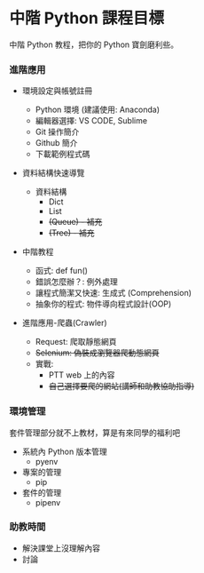 # 中階 Python 課程目標

中階 Python 教程，把你的 Python 寶劍磨利些。


### 進階應用

+ 環境設定與帳號註冊
    - Python 環境 (建議使用: Anaconda) 
    - 編輯器選擇: VS CODE, Sublime
    - Git 操作簡介 
    - Github 簡介
    - 下載範例程式碼


+ 資料結構快速導覽
    - 資料結構
        + Dict
        + List
        + ~~(Queue) - 補充~~
        + ~~(Tree) - 補充~~


+ 中階教程
    - 函式: def fun()
    - 錯誤怎麼辦？: 例外處理
    - 讓程式簡潔又快速: 生成式 (Comprehension)
    - 抽象你的程式: 物件導向程式設計(OOP)


+ 進階應用-爬蟲(Crawler)
    - Request: 爬取靜態網頁 
    - ~~Selenium: 偽裝成瀏覽器爬動態網頁~~
    - 實戰: 
        + PTT web 上的內容
        + ~~自己選擇要爬的網站(講師和助教協助指導)~~


### 環境管理

套件管理部分就不上教材，算是有來同學的福利吧

+ 系統內 Python 版本管理
    - pyenv
+ 專案的管理
    - pip
+ 套件的管理
    - pipenv


### 助教時間

+ 解決課堂上沒理解內容
+ 討論